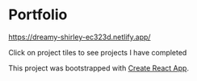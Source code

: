 # Portfolio

https://dreamy-shirley-ec323d.netlify.app/

Click on project tiles to see projects I have completed

This project was bootstrapped with [Create React App](https://github.com/facebook/create-react-app).
